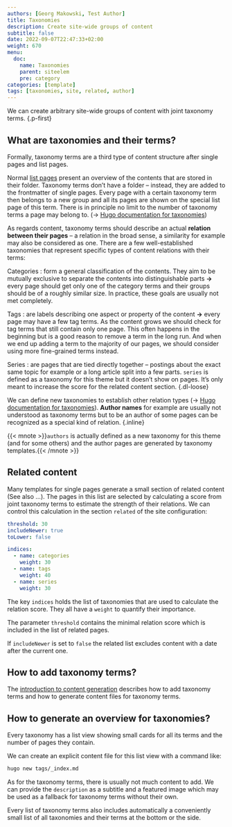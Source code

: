 ```yaml
---
authors: [Georg Makowski, Test Author]
title: Taxonomies
description: Create site-wide groups of content
subtitle: false
date: 2022-09-07T22:47:33+02:00
weight: 670
menu:
  doc:
    name: Taxonomies
    parent: siteelem
    pre: category
categories: [template]
tags: [taxonomies, site, related, author]
---
```


We can create arbitrary site-wide groups of content with joint taxonomy terms.
{.p-first} <!--more-->

## What are taxonomies and their terms?

Formally, taxonomy terms are a third type of content structure after single pages and list pages.

Normal [list pages](/doc/intro/workflow/content#branch-bundles) present an overview of the contents that are stored in their folder. Taxonomy terms don’t have a folder – instead, they are added to the frontmatter of single pages. Every page with a certain taxonomy term then belongs to a new group and all its pages are shown on the special list page of this term. There is in principle no limit to the number of taxonomy terms a page may belong to. (&rightarrow; [Hugo documentation for taxonomies][hugotaxo])

As regards content, taxonomy terms should describe an actual **relation between their pages** – a relation in the broad sense, a similarity for example may also be considered as one. There are a few well-established taxonomies that represent specific types of content relations with their terms:

Categories
: form a general classification of the contents. They aim to be mutually exclusive to separate the contents into distinguishable parts **&rightarrow;** every page should get only one of the category terms and their groups should be of a roughly similar size. In practice, these goals are usually not met completely.

Tags
: are labels describing one aspect or property of the content **&rightarrow;** every page may have a few tag terms.
As the content grows we should check for tag terms that still contain only one page. This often happens in the beginning but is a good reason to remove a term in the long run.
And when we end up adding a term to the majority of our pages, we should consider using more fine-grained terms instead.

Series
: are pages that are tied directly together – postings about the exact same topic for example or a long article split into a few parts. `series` is defined as a taxonomy for this theme but it doesn’t show on pages. It’s only meant to increase the score for the related content section.
{.dl-loose}

We can define new taxonomies to establish other relation types (&rightarrow; [Hugo documentation for taxonomies][hugotaxo]). **Author names** for example are usually not understood as taxonomy terms but to be an author of some pages can be recognized as a special kind of relation.
{.inline}

{{< mnote >}}`authors` is actually defined as a new taxonomy for this theme (and for some others) and the author pages are generated by taxonomy templates.{{< /mnote >}}

## Related content

Many templates for single pages generate a small section of related content (See also …). The pages in this list are selected by calculating a score from joint taxonomy terms to estimate the strength of their relations. We can control this calculation in the section `related` of the site configuration:

```yaml {.left-in}
threshold: 30
includeNewer: true
toLower: false

indices:
  - name: categories
    weight: 30
  - name: tags
    weight: 40
  - name: series
    weight: 30
```

The key `indices` holds the list of taxonomies that are used to calculate the relation score. They all have a `weight` to quantify their importance.

The parameter `threshold` contains the minimal relation score which is included in the list of related pages.

If `includeNewer` is set to `false` the related list excludes content with a date after the current one.

## How to add taxonomy terms?

The [introduction to content generation](/doc/intro/workflow/content) describes how to add taxonomy terms and how to generate content files for taxonomy terms.

## How to generate an overview for taxonomies?

Every taxonomy has a list view showing small cards for all its terms and the number of pages they contain.

We can create an explicit content file for this list view with a command like:

```sh {.left-in}
hugo new tags/_index.md
```

As for the taxonomy terms, there is usually not much content to add. We can provide the `description` as a subtitle and a featured image which may be used as a fallback for taxonomy terms without their own.

Every list of taxonomy terms also includes automatically a conveniently small list of all taxonomies and their terms at the bottom or the side.

[hugotaxo]: https://gohugo.io/content-management/taxonomies/
[hugotaxonew]: https://gohugo.io/content-management/taxonomies#configure-taxonomies
